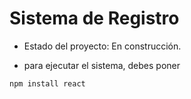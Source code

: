 <h1>Sistema de Registro</h1>

- Estado del proyecto: En construcción.

- para ejecutar el sistema, debes poner 

```npm install react``` 
